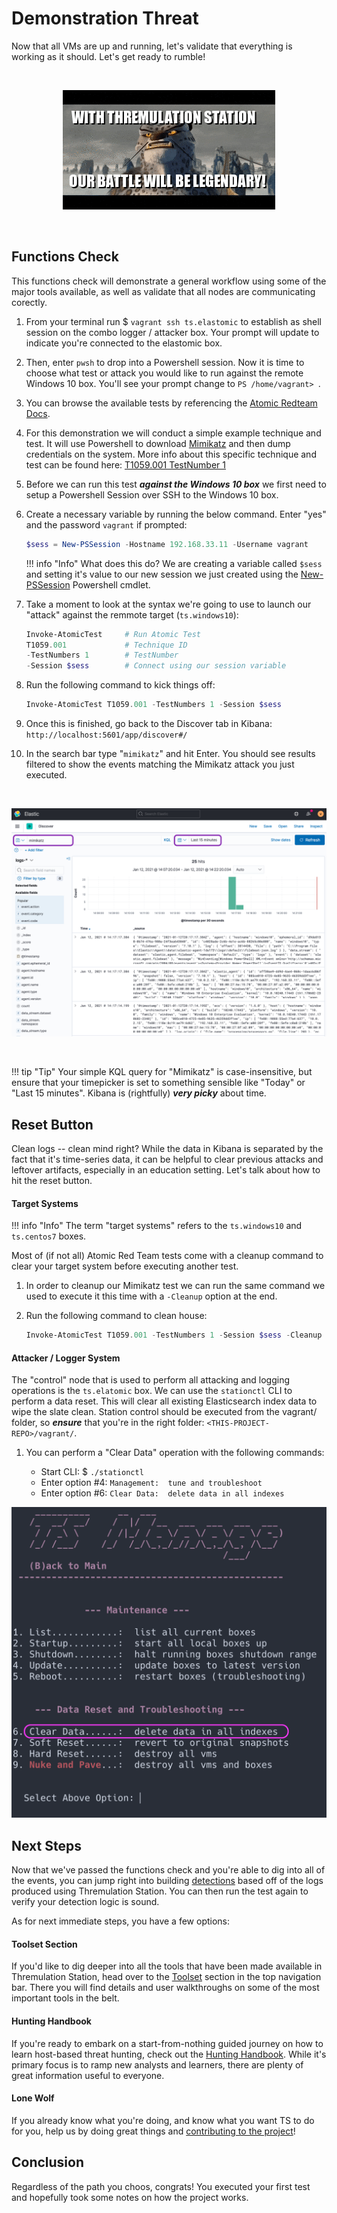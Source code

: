 # Demonstration Threat

Now that all VMs are up and running, let's validate that everything is working as it should. Let's get ready to rumble!

<br>
<p align="center">
<img src="../../images/ts-legendary.gif">
</p>
<br>

## Functions Check

This functions check will demonstrate a general workflow using some of the major tools available, as well as validate that all nodes are communicating corectly.

1. From your terminal run $ `vagrant ssh ts.elastomic` to establish as shell session on the combo logger / attacker box. Your prompt will update to indicate you're connected to the elastomic box.

1. Then, enter `pwsh` to drop into a Powershell session. Now it is time to choose what test or attack you would like to run against the remote Windows 10 box. You'll see your prompt change to `PS /home/vagrant> `.

1. You can browse the available tests by referencing the [Atomic Redteam Docs](https://github.com/redcanaryco/atomic-red-team/blob/master/atomics/Indexes/Indexes-Markdown/windows-index.md).

1. For this demonstration we will conduct a simple example technique and test. It will use Powershell to download [Mimikatz](https://github.com/gentilkiwi/mimikatz) and then dump credentials on the system. More info about this specific technique and test can be found here:  [T1059.001 TestNumber 1](https://attack.mitre.org/techniques/T1059/001/)

1. Before we can run this test ___against the Windows 10 box___ we first need to setup a Powershell Session over SSH to the Windows 10 box.

1. Create a necessary variable by running the below command. Enter "yes" and the password `vagrant` if prompted:

    ```powershell
    $sess = New-PSSession -Hostname 192.168.33.11 -Username vagrant
    ```

    !!! info "Info"
        What does this do? We are creating a variable called `$sess` and setting it's value to our new session we just created using the [New-PSSession](https://docs.microsoft.com/en-us/powershell/module/microsoft.powershell.core/new-pssession?view=powershell-7.1) Powershell cmdlet.

1. Take a moment to look at the syntax we're going to use to launch our "attack" against the remmote target (`ts.windows10`):

    ```powershell
    Invoke-AtomicTest     # Run Atomic Test
    T1059.001             # Technique ID
    -TestNumbers 1        # TestNumber
    -Session $sess        # Connect using our session variable
    ```

1. Run the following command to kick things off:

    ```powershell
    Invoke-AtomicTest T1059.001 -TestNumbers 1 -Session $sess
    ```

1. Once this is finished, go back to the Discover tab in Kibana: `http://localhost:5601/app/discover#/`

1. In the search bar type "`mimikatz`" and hit Enter. You should see results filtered to show the events matching the Mimikatz attack you just executed.

<br>
<p align="center">
<img src="../../images/gs-kibana.png">
</p>
<br>

!!! tip "Tip"
    Your simple KQL query for "Mimikatz" is case-insensitive, but ensure that your timepicker is set to something sensible like "Today" or "Last 15 minutes". Kibana is (rightfully) ***very picky*** about time. 


## Reset Button

Clean logs -- clean mind right? While the data in Kibana is separated by the fact that it's time-series data, it can be helpful to clear previous attacks and leftover artifacts, especially in an education setting. Let's talk about how to hit the reset button.

#### Target Systems

!!! info "Info"
    The term "target systems" refers to the `ts.windows10` and `ts.centos7` boxes.

Most of (if not all) Atomic Red Team tests come with a cleanup command to clear your target system before executing another test.

1. In order to cleanup our Mimikatz test we can run the same command we used to execute it this time with a `-Cleanup` option at the end.

1. Run the following command to clean house:

    ```powershell
    Invoke-AtomicTest T1059.001 -TestNumbers 1 -Session $sess -Cleanup
    ```

#### Attacker / Logger System

The "control" node that is used to perform all attacking and logging operations is the `ts.elatomic` box. We can use the `stationctl` CLI to perform a data reset. This will clear all existing Elasticsearch index data to wipe the slate clean. Station control should be executed from the vagrant/ folder, so ***ensure*** that you're in the right folder: `<THIS-PROJECT-REPO>/vagrant/`.

1. You can perform a "Clear Data" operation with the following commands:

    * Start CLI: $ `./stationctl`
    * Enter option #4: `Management:  tune and troubleshoot`
    * Enter option #6: `Clear Data:  delete data in all indexes`


![](../images/ts.cleardata.png)

## Next Steps

Now that we've passed the functions check and you're able to dig into all of the events, you can jump right into building [detections](https://github.com/elastic/detection-rules) based off of the logs produced using Thremulation Station. You can then run the test again to verify your detection logic is sound.

As for next immediate steps, you have a few options:


#### Toolset Section

If you'd like to dig deeper into all the tools that have been made available in Thremulation Station, head over to the [Toolset](../toolset/index.md) section in the top navigation bar. There you will find details and user walkthroughs on some of the most important tools in the belt.


#### Hunting Handbook

If you're ready to embark on a start-from-nothing guided journey on how to learn host-based threat hunting, check out the [Hunting Handbook](../handbook/what-is-threathunting.md). While it's primary focus is to ramp new analysts and learners, there are plenty of great information useful to everyone.


#### Lone Wolf

If you already know what you're doing, and know what you want TS to do for you, help us by doing great things and [contributing to the project](https://github.com/thremulation-station/thremulation-station/blob/devel/CONTRIBUTING.md)!


## Conclusion

Regardless of the path you choos, congrats! You executed your first test and hopefully took some notes on how the project works.



